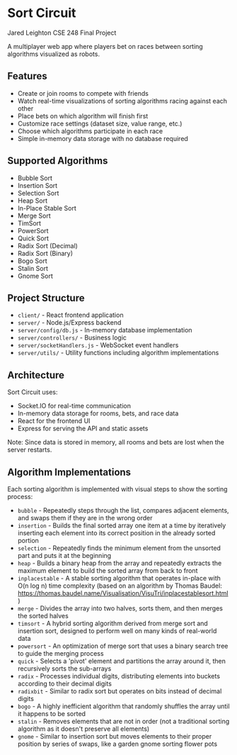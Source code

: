 # Sort Circuit
Jared Leighton
CSE 248 Final Project

A multiplayer web app where players bet on races between sorting algorithms visualized as robots.

## Features

- Create or join rooms to compete with friends
- Watch real-time visualizations of sorting algorithms racing against each other
- Place bets on which algorithm will finish first
- Customize race settings (dataset size, value range, etc.)
- Choose which algorithms participate in each race
- Simple in-memory data storage with no database required

## Supported Algorithms

- Bubble Sort
- Insertion Sort
- Selection Sort
- Heap Sort
- In-Place Stable Sort
- Merge Sort
- TimSort
- PowerSort
- Quick Sort
- Radix Sort (Decimal)
- Radix Sort (Binary)
- Bogo Sort
- Stalin Sort
- Gnome Sort

## Project Structure

- `client/` - React frontend application
- `server/` - Node.js/Express backend
- `server/config/db.js` - In-memory database implementation
- `server/controllers/` - Business logic
- `server/socketHandlers.js` - WebSocket event handlers
- `server/utils/` - Utility functions including algorithm implementations

## Architecture

Sort Circuit uses:
- Socket.IO for real-time communication
- In-memory data storage for rooms, bets, and race data
- React for the frontend UI
- Express for serving the API and static assets

Note: Since data is stored in memory, all rooms and bets are lost when the server restarts.

## Algorithm Implementations

Each sorting algorithm is implemented with visual steps to show the sorting process:

- `bubble` - Repeatedly steps through the list, compares adjacent elements, and swaps them if they are in the wrong order
- `insertion` - Builds the final sorted array one item at a time by iteratively inserting each element into its correct position in the already sorted portion
- `selection` - Repeatedly finds the minimum element from the unsorted part and puts it at the beginning
- `heap` - Builds a binary heap from the array and repeatedly extracts the maximum element to build the sorted array from back to front
- `inplacestable` - A stable sorting algorithm that operates in-place with O(n log n) time complexity (based on an algorithm by Thomas Baudel: <https://thomas.baudel.name/Visualisation/VisuTri/inplacestablesort.html>)
- `merge` - Divides the array into two halves, sorts them, and then merges the sorted halves
- `timsort` - A hybrid sorting algorithm derived from merge sort and insertion sort, designed to perform well on many kinds of real-world data
- `powersort` - An optimization of merge sort that uses a binary search tree to guide the merging process
- `quick` - Selects a 'pivot' element and partitions the array around it, then recursively sorts the sub-arrays
- `radix` - Processes individual digits, distributing elements into buckets according to their decimal digits
- `radixbit` - Similar to radix sort but operates on bits instead of decimal digits
- `bogo` - A highly inefficient algorithm that randomly shuffles the array until it happens to be sorted
- `stalin` - Removes elements that are not in order (not a traditional sorting algorithm as it doesn't preserve all elements)
- `gnome` - Similar to insertion sort but moves elements to their proper position by series of swaps, like a garden gnome sorting flower pots

